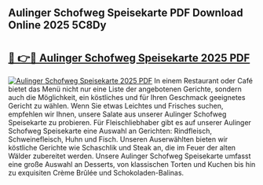 ## Aulinger Schofweg Speisekarte PDF Download Online 2025 5C8Dy

# <h2><a href="http://gc5emp.nevu.top/?p=Aulinger+Schofweg+Speisekarte">🔗 👉🔴 Aulinger Schofweg Speisekarte 2025 PDF</a></h2>

[![Aulinger Schofweg Speisekarte 2025 PDF](https://i.imgur.com/dBaPXMq.png)](http://gc5emp.nevu.top/?p=Aulinger+Schofweg+Speisekarte)
In einem Restaurant oder Café bietet das Menü nicht nur eine Liste der angebotenen Gerichte, sondern auch die Möglichkeit, ein köstliches und für Ihren Geschmack geeignetes Gericht zu wählen. Wenn Sie etwas Leichtes und Frisches suchen, empfehlen wir Ihnen, unsere Salate aus unserer Aulinger Schofweg Speisekarte zu probieren. Für Fleischliebhaber gibt es auf unserer Aulinger Schofweg Speisekarte eine Auswahl an Gerichten: Rindfleisch, Schweinefleisch, Huhn und Fisch. Unseren Auserwählten bieten wir köstliche Gerichte wie Schaschlik und Steak an, die im Feuer der alten Wälder zubereitet werden. Unsere Aulinger Schofweg Speisekarte umfasst eine große Auswahl an Desserts, von klassischen Torten und Kuchen bis hin zu exquisiten Crème Brûlée und Schokoladen-Balinas.
